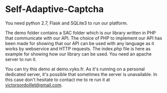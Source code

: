 Self-Adaptive-Captcha
=====================

You need python 2.7, Flask and SQLite3 to run our platform. 

The demo folder contains a SAC folder which is our library written in PHP that communicate with our API.
The choice of PHP to implement our API has been made for showing that our API can be used with any language as it works by webservice and HTTP requests.
The index.php file is here as example for showing how our library can be used. You need an apache server to run it.

You can try this demo at demo.vyko.fr. As it's running on a personal dedicated server, it's possible that sometimes the server is unavailable.
In this case don't hesitate to contact me to re run it at victorsordoillet@gmail.com.
